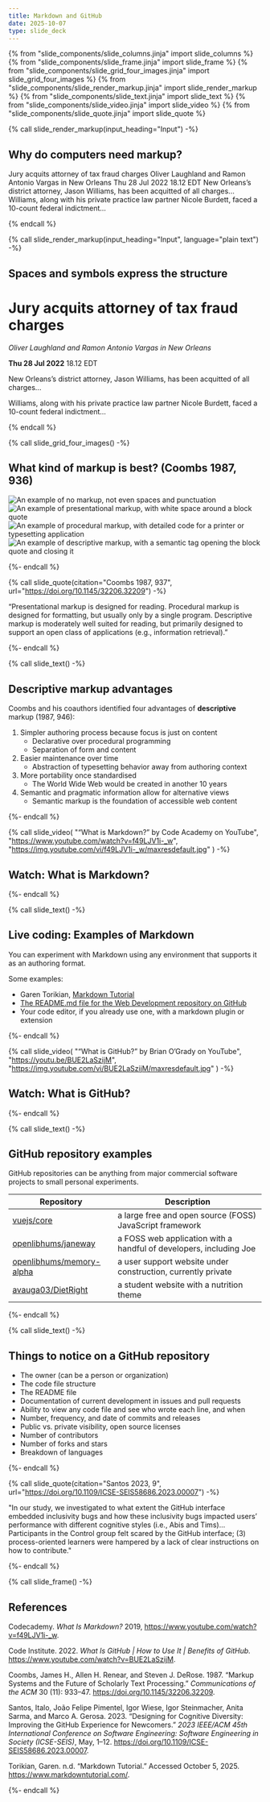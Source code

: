 ```yaml
---
title: Markdown and GitHub
date: 2025-10-07
type: slide_deck
---
```


{% from "slide_components/slide_columns.jinja" import slide_columns %}
{% from "slide_components/slide_frame.jinja" import slide_frame %}
{% from "slide_components/slide_grid_four_images.jinja" import slide_grid_four_images %}
{% from "slide_components/slide_render_markup.jinja" import slide_render_markup %}
{% from "slide_components/slide_text.jinja" import slide_text %}
{% from "slide_components/slide_video.jinja" import slide_video %}
{% from "slide_components/slide_quote.jinja" import slide_quote %}

{% call slide_render_markup(input_heading="Input") -%}

## Why do computers need markup?

Jury acquits attorney of tax fraud charges Oliver Laughland and Ramon Antonio Vargas in New Orleans Thu 28 Jul 2022 18.12 EDT New Orleans’s district attorney, Jason Williams, has been acquitted of all charges... Williams, along with his private practice law partner Nicole Burdett, faced a 10-count federal indictment...

{% endcall %}

{% call slide_render_markup(input_heading="Input", language="plain text") -%}

## Spaces and symbols express the structure

# Jury acquits attorney of tax fraud charges

_Oliver Laughland and Ramon Antonio Vargas in New Orleans_

**Thu 28 Jul 2022** 18.12 EDT

New Orleans’s district attorney, Jason Williams, has been acquitted of all charges...

Williams, along with his private practice law partner Nicole Burdett, faced a 10-count federal indictment...

{% endcall %}

{% call slide_grid_four_images() -%}

## What kind of markup is best? (Coombs 1987, 936)

![An example of no markup, not even spaces and punctuation](@root/images/no-markup.png)
![An example of presentational markup, with white space around a block quote](@root/images/presentational-markup.png)
![An example of procedural markup, with detailed code for a printer or typesetting application](@root/images/procedural-markup.png)
![An example of descriptive markup, with a semantic tag opening the block quote and closing it](@root/images/descriptive-markup.png)

{%- endcall %}

{% call slide_quote(citation="Coombs 1987, 937", url="https://doi.org/10.1145/32206.32209") -%}

“Presentational markup is designed for reading. Procedural markup is designed for formatting, but usually only by a single program. Descriptive markup is moderately well suited for reading, but primarily designed to support an open class of applications (e.g., information retrieval).”

{%- endcall %}

{% call slide_text() -%}

## Descriptive markup advantages

Coombs and his coauthors identified four advantages of **descriptive** markup (1987, 946):

1. Simpler authoring process because focus is just on content
   - Declarative over procedural programming
   - Separation of form and content
2. Easier maintenance over time
   - Abstraction of typesetting behavior away from authoring context
3. More portability once standardised
   - The World Wide Web would be created in another 10 years
4. Semantic and pragmatic information allow for alternative views
   - Semantic markup is the foundation of accessible web content

{%- endcall %}

{% call slide_video(
  "“What is Markdown?” by Code Academy on YouTube",
  "https://www.youtube.com/watch?v=f49LJV1i-_w",
  "https://img.youtube.com/vi/f49LJV1i-_w/maxresdefault.jpg"
) -%}

## Watch: What is Markdown?

{%- endcall %}

{% call slide_text() -%}

## Live coding: Examples of Markdown

You can experiment with Markdown using any environment that supports it as an authoring format.

Some examples:

- Garen Torikian, [Markdown Tutorial](https://www.markdowntutorial.com/)
- [The README.md file for the Web Development repository on GitHub](https://github.com/Birkbeck2/web-development/blob/main/README.md)
- Your code editor, if you already use one, with a markdown plugin or extension

{%- endcall %}

{% call slide_video(
  "“What is GitHub?” by Brian O’Grady on YouTube",
  "https://youtu.be/BUE2LaSzijM",
  "https://img.youtube.com/vi/BUE2LaSzijM/maxresdefault.jpg"
) -%}

## Watch: What is GitHub?

{%- endcall %}

{% call slide_text() -%}

## GitHub repository examples

GitHub repositories can be anything from major commercial software projects to small personal experiments.

| Repository                                                              | Description                                                        |
| ----------------------------------------------------------------------- | ------------------------------------------------------------------ |
| [vuejs/core](https://github.com/vuejs/core)                             | a large free and open source (FOSS) JavaScript framework           |
| [openlibhums/janeway](https://github.com/openlibhums/janeway)           | a FOSS web application with a handful of developers, including Joe |
| [openlibhums/memory-alpha](https://github.com/openlibhums/memory-alpha) | a user support website under construction, currently private       |
| [avauga03/DietRight](https://github.com/avauga03/DietRight/)            | a student website with a nutrition theme                           |

{%- endcall %}

{% call slide_text() -%}

## Things to notice on a GitHub repository

- The owner (can be a person or organization)
- The code file structure
- The README file
- Documentation of current development in issues and pull requests
- Ability to view any code file and see who wrote each line, and when
- Number, frequency, and date of commits and releases
- Public vs. private visibility, open source licenses
- Number of contributors
- Number of forks and stars
- Breakdown of languages

{%- endcall %}

{% call slide_quote(citation="Santos 2023, 9", url="https://doi.org/10.1109/ICSE-SEIS58686.2023.00007") -%}

"In our study, we investigated to what extent the GitHub interface embedded inclusivity bugs and how these inclusivity bugs impacted users’ performance with different cognitive styles (i.e., Abis and Tims)... Participants in the Control group felt scared by the GitHub interface; (3) process-oriented learners were hampered by a lack of clear instructions on how to contribute."

{%- endcall %}

{% call slide_frame() -%}

## References

Codecademy. _What Is Markdown?_ 2019, https://www.youtube.com/watch?v=f49LJV1i-_w.

Code Institute. 2022. _What Is GitHub | How to Use It | Benefits of GitHub._ https://www.youtube.com/watch?v=BUE2LaSzijM.

Coombs, James H., Allen H. Renear, and Steven J. DeRose. 1987. “Markup Systems and the Future of Scholarly Text Processing.” _Communications of the ACM_ 30 (11): 933–47. https://doi.org/10.1145/32206.32209.

Santos, Italo, João Felipe Pimentel, Igor Wiese, Igor Steinmacher, Anita Sarma, and Marco A. Gerosa. 2023. “Designing for Cognitive Diversity: Improving the GitHub Experience for Newcomers.” _2023 IEEE/ACM 45th International Conference on Software Engineering: Software Engineering in Society (ICSE-SEIS)_, May, 1–12. https://doi.org/10.1109/ICSE-SEIS58686.2023.00007.

Torikian, Garen. n.d. “Markdown Tutorial.” Accessed October 5, 2025. https://www.markdowntutorial.com/.

{%- endcall %}
